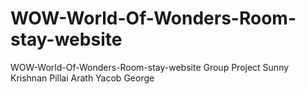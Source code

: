 # WOW-World-Of-Wonders-Room-stay-website
WOW-World-Of-Wonders-Room-stay-website
Group Project 
Sunny Krishnan Pillai
Arath Yacob George

